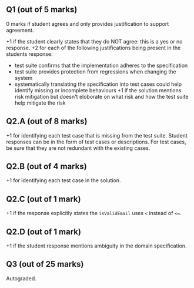 ## Q1 (out of 5 marks)
0 marks if student agrees and only provides justification to support agreement.

+1 if the student clearly states that they do NOT agree: this is a yes or no response.
+2 for each of the following justifications being present in the students response:
  - test suite confirms that the implementation adheres to the specification
  - test suite provides protection from regressions when changing the system
  - systematically translating the specification into test cases could help identify missing or incomplete behaviours
+1 if the solution mentions risk mitigation but doesn't eloborate on what risk and how the test suite help mitigate the risk

## Q2.A (out of 8 marks)

+1 for identifying each test case that is missing from the test suite. Student responses can be in the form of test cases or descriptions. For test cases, be sure that they are not redundant with the existing cases.

## Q2.B (out of 4 marks)

+1 for identifying each test case in the solution.

## Q2.C (out of 1 mark)

+1 if the response explicitly states the `isValidEmail` uses `<` instead of `<=`.

## Q2.D (out of 1 mark)

+1 if the student response mentions ambiguity in the domain specification.

## Q3 (out of 25 marks)

Autograded.